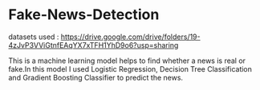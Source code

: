 # Fake-News-Detection
datasets used : https://drive.google.com/drive/folders/19-4zJvP3VViGtnfEAqYX7xTFH1YhD9o6?usp=sharing

This is a machine learning model helps to find whether a news is real or fake.In this model I used Logistic Regression, Decision Tree Classification and Gradient Boosting Classifier to predict the news.
